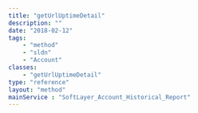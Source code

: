 ```yaml
---
title: "getUrlUptimeDetail"
description: ""
date: "2018-02-12"
tags:
    - "method"
    - "sldn"
    - "Account"
classes:
    - "getUrlUptimeDetail"
type: "reference"
layout: "method"
mainService : "SoftLayer_Account_Historical_Report"
---
```

